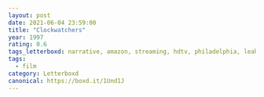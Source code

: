 ```yaml
---
layout: post 
date: 2021-06-04 23:59:00
title: "Clockwatchers"
year: 1997
rating: 0.6
tags_letterboxd: narrative, amazon, streaming, hdtv, philadelphia, leah
tags:
  - film
category: Letterboxd
canonical: https://boxd.it/1Und1J
---
```

